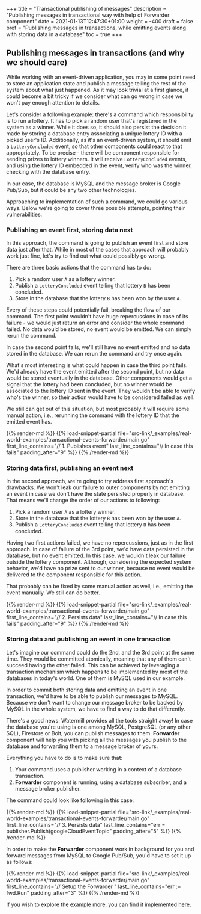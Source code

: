 +++
title = "Transactional publishing of messages"
description = "Publishing messages in transactional way with help of Forwarder component"
date = 2021-01-13T12:47:30+01:00
weight = -400
draft = false
bref = "Publishing messages in transactions, while emitting events along with storing data in a database"
toc = true
+++

## Publishing messages in transactions (and why we should care) 
While working with an event-driven application, you may in some point need to store an application state and publish a message 
telling the rest of the system about what just happened. As it may look trivial at a first glance, it could become 
a bit tricky if we consider what can go wrong in case we won't pay enough attention to details.  

Let's consider a following example: there's a command which responsibility is to run a lottery. It has to pick 
a random user that's registered in the system as a winner. While it does so, it should also persist the decision it made by 
storing a database entry associating a unique lottery ID with a picked user's ID. Additionally, as it's an 
event-driven system, it should emit a `LotteryConcluded` event, so that other components could react to that appropriately. 
To be precise - there will be component responsible for sending prizes to lottery winners. It will receive `LotteryConcluded`
events, and using the lottery ID embedded in the event, verify who was the winner, checking with the database entry. 

In our case, the database is MySQL and the message broker is Google Pub/Sub, but it could be any two other technologies.  

Approaching to implementation of such a command, we could go various ways. Below we're going to cover three possible 
attempts, pointing their vulnerabilities. 

### Publishing an event first, storing data next
In this approach, the command is going to publish an event first and store data just after that. While in most of the 
cases that approach will probably work just fine, let's try to find out what could possibly go wrong. 

There are three basic actions that the command has to do:

1. Pick a random user `A` as a lottery winner.
2. Publish a `LotteryConcluded` event telling that lottery `B` has been concluded. 
3. Store in the database that the lottery `B` has been won by the user `A`. 

Every of these steps could potentially fail, breaking the flow of our command. The first point wouldn't have huge 
repercussions in case of its failure - we would just return an error and consider the whole command failed. No data would
be stored, no event would be emitted. We can simply rerun the command. 

In case the second point fails, we'll still have no event emitted and no data stored in the database. We can rerun the 
command and try once again. 

What's most interesting is what could happen in case the third point fails. We'd already have the event emitted after 
the second point, but no data would be stored eventually in the database. Other components would get a signal 
that the lottery had been concluded, but no winner would be associated to the lottery ID sent in the event. They wouldn't 
be able to verify who's the winner, so their action would have to be considered failed as well. 

We still can get out of this situation, but most probably it will require some manual action, i.e., rerunning the command 
with the lottery ID that the emitted event has.

{{% render-md %}}
{{% load-snippet-partial file="src-link/_examples/real-world-examples/transactional-events-forwarder/main.go" first_line_contains="// 1. Publishes event" last_line_contains="// In case this fails" padding_after="9" %}}
{{% /render-md %}}

### Storing data first, publishing an event next
In the second approach, we're going to try address first approach's drawbacks. We won't leak our failure to outer 
components by not emitting an event in case we don't have the state persisted properly in database. That means 
we'll change the order of our actions to following:

1. Pick a random user `A` as a lottery winner.
2. Store in the database that the lottery `B` has been won by the user `A`.
3. Publish a `LotteryConcluded` event telling that lottery `B` has been concluded.

Having two first actions failed, we have no repercussions, just as in the first approach. In case of failure of the 3rd 
point, we'd have data persisted in the database, but no event emitted. In this case, we wouldn't leak our failure 
outside the lottery component. Although, considering the expected system behavior, we'd have no prize sent to our winner,
because no event would be delivered to the component responsible for this action. 

That probably can be fixed by some manual action as well, i.e., emitting the event manually. We still can do better. 

{{% render-md %}}
{{% load-snippet-partial file="src-link/_examples/real-world-examples/transactional-events-forwarder/main.go" first_line_contains="// 2. Persists data" last_line_contains="// In case this fails" padding_after="9" %}}
{{% /render-md %}}

### Storing data and publishing an event in one transaction
Let's imagine our command could do the 2nd, and the 3rd point at the same time. They would be committed atomically, 
meaning that any of them can't succeed having the other failed. This can be achieved by leveraging a transaction
mechanism which happens to be implemented by most of the databases in today's world. One of them is MySQL used in our 
example. 

In order to commit both storing data and emitting an event in one transaction, we'd have to be able to publish our 
messages to MySQL. Because we don't want to change our message broker to be backed by MySQL in the whole system, 
we have to find a way to do that differently. 

There's a good news: Watermill provides all the tools straight away! In case the database you're using is one among MySQL,
PostgreSQL (or any other SQL), Firestore or Bolt, you can publish messages to them. **Forwarder** component will help 
you with picking all the messages you publish to the database and forwarding them to a message broker of yours. 

Everything you have to do is to make sure that:

1. Your command uses a publisher working in a context of a database transaction.
2. **Forwarder** component is running, using a database subscriber, and a message broker publisher.  

The command could look like following in this case:

{{% render-md %}}
{{% load-snippet-partial file="src-link/_examples/real-world-examples/transactional-events-forwarder/main.go" first_line_contains="// 3. Persists data" last_line_contains="err = publisher.Publish(googleCloudEventTopic" padding_after="5" %}}
{{% /render-md %}}

In order to make the **Forwarder** component work in background for you and forward messages from MySQL to Google Pub/Sub,
you'd have to set it up as follows:

{{% render-md %}}
{{% load-snippet-partial file="src-link/_examples/real-world-examples/transactional-events-forwarder/main.go" first_line_contains="// Setup the Forwarder " last_line_contains="err := fwd.Run" padding_after="3" %}}
{{% /render-md %}}

If you wish to explore the example more, you can find it implemented [here](https://github.com/ThreeDotsLabs/watermill/tree/master/_examples/real-world-examples/transactional-events-forwarder/main.go).
